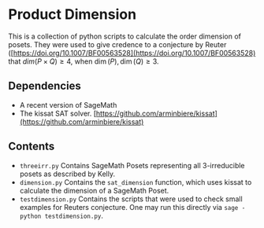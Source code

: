 # Product Dimension

This is a collection of python scripts to calculate the order dimension of posets. They were used to give credence to a conjecture by Reuter ([https://doi.org/10.1007/BF00563528](https://doi.org/10.1007/BF00563528) that $dim(P \times Q) \geq 4$, when $\dim(P), \dim(Q) \geq 3$. 

## Dependencies

- A recent version of SageMath
- The kissat SAT solver. [https://github.com/arminbiere/kissat](https://github.com/arminbiere/kissat)

## Contents

- `threeirr.py` Contains SageMath Posets representing all 3-irreducible posets as described by Kelly.
- `dimension.py` Contains the `sat_dimension` function, which uses kissat to calculate the dimension of a SageMath Poset.
- `testdimension.py` Contains the scripts that were used to check small examples for Reuters conjecture. One may run this directly via `sage -python testdimension.py`.
